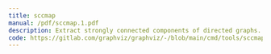 ```yaml
---
title: sccmap
manual: /pdf/sccmap.1.pdf
description: Extract strongly connected components of directed graphs.
code: https://gitlab.com/graphviz/graphviz/-/blob/main/cmd/tools/sccmap.c
---
```

